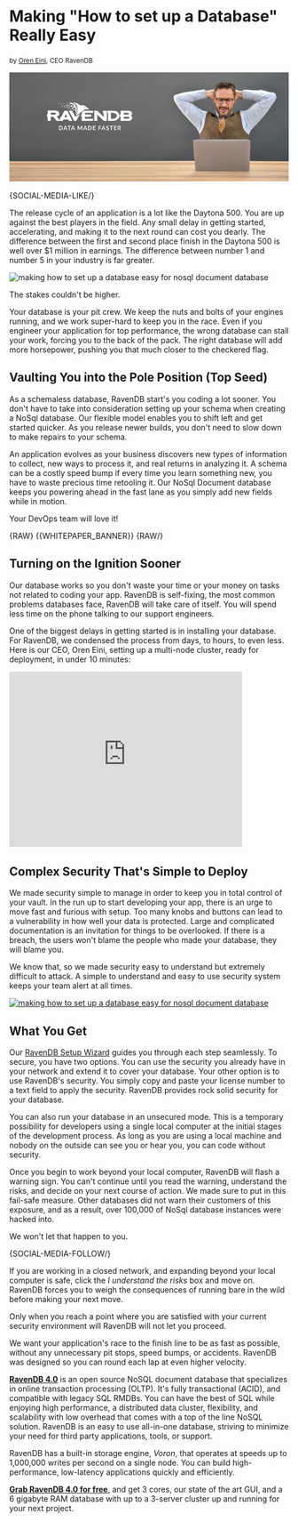 # Making "How to set up a Database" Really Easy
<small>by <a href="mailto:ayende@ayende.com">Oren Eini</a>, CEO RavenDB</small>

![Making "How to set up a Database" Really Easy](images/making-how-to-set-up-a-database-easy-for-nosql-document-database.jpg)

{SOCIAL-MEDIA-LIKE/}

The release cycle of an application is a lot like the Daytona 500. You are up against the best players in the field. Any small delay in getting started, accelerating, and making it to the next round can cost you dearly. The difference between the first and second place finish in the Daytona 500 is well over $1 million in earnings. The difference between number 1 and number 5 in your industry is far greater.

<img class="floating-right img-responsive" alt="making how to set up a database easy for nosql document database" src="images/fast-moving-cars.jpg" />

The stakes couldn't be higher.

Your database is your pit crew. We keep the nuts and bolts of your engines running, and we work super-hard to keep you in the race. Even if you engineer your application for top performance, the wrong database can stall your work, forcing you to the back of the pack. The right database will add more horsepower, pushing you that much closer to the checkered flag.

## Vaulting You into the Pole Position (Top Seed)

As a schemaless database, RavenDB start's you coding a lot sooner. You don't have to take into consideration setting up your schema when creating a NoSql database. Our flexible model enables you to shift left and get started quicker. As you release newer builds, you don't need to slow down to make repairs to your schema.

An application evolves as your business discovers new types of information to collect, new ways to process it, and real returns in analyzing it. A schema can be a costly speed bump if every time you learn something new, you have to waste precious time retooling it. Our NoSql Document database keeps you powering ahead in the fast lane as you simply add new fields while in motion.

Your DevOps team will love it!

{RAW}
{{WHITEPAPER_BANNER}}
{RAW/}

## Turning on the Ignition Sooner

Our database works so you don't waste your time or your money on tasks not related to coding your app. RavenDB is self-fixing, the most common problems databases face, RavenDB will take care of itself. You will spend less time on the phone talking to our support engineers.

One of the biggest delays in getting started is in installing your database. For RavenDB, we condensed the process from days, to hours, to even less. Here is our CEO, Oren Eini, setting up a multi-node cluster, ready for deployment, in under 10 minutes:

<div class="youtube-frame">
    <div class="embed-responsive embed-responsive-16by9">
        <iframe class="embed-responsive-item" width="420" height="315" src="https://www.youtube.com/embed/K-2iZ_lJVag" frameborder="0" allowfullscreen></iframe>
    </div>
</div>

## Complex Security That's Simple to Deploy

We made security simple to manage in order to keep you in total control of your vault. In the run up to start developing your app, there is an urge to move fast and furious with setup. Too many knobs and buttons can lead to a vulnerability in how well your data is protected. Large and complicated documentation is an invitation for things to be overlooked. If there is a breach, the users won't blame the people who made your database, they will blame you.

We know that, so we made security easy to understand but extremely difficult to attack. A simple to understand and easy to use security system keeps your team alert at all times.

<a href="https://ravendb.net/download">
    <img class="pull-left margin-right img-responsive" alt="making how to set up a database easy for nosql document database" src="images/download-ravendb.jpg" />
</a>

## What You Get

Our <a href="https://ravendb.net/docs/article-page/4.0/csharp/start/setup-wizard">RavenDB Setup Wizard</a> guides you through each step seamlessly. To secure, you have two options. You can use the security you already have in your network and extend it to cover your database. Your other option is to use RavenDB's security. You simply copy and paste your license number to a text field to apply the security. RavenDB provides rock solid security for your database.

You can also run your database in an unsecured mode. This is a temporary possibility for developers using a single local computer at the initial stages of the development process. As long as you are using a local machine and nobody on the outside can see you or hear you, you can code without security.

Once you begin to work beyond your local computer, RavenDB will flash a warning sign. You can't continue until you read the warning, understand the risks, and decide on your next course of action. We made sure to put in this fail-safe measure. Other databases did not warn their customers of this exposure, and as a result, over 100,000 of NoSql database instances were hacked into.

We won't let that happen to you.

{SOCIAL-MEDIA-FOLLOW/}

If you are working in a closed network, and expanding beyond your local computer is safe, click the <em>I understand the risks</em> box and move on. RavenDB forces you to weigh the consequences of running bare in the wild before making your next move.

Only when you reach a point where you are satisfied with your current security environment will RavenDB will not let you proceed.

We want your application's race to the finish line to be as fast as possible, without any unnecessary pit stops, speed bumps, or accidents. RavenDB was designed so you can round each lap at even higher velocity.

<div class="bottom-line">
<p>
    <a href="https://ravendb.net/"><strong>RavenDB 4.0</strong></a> is an open source NoSQL document database that specializes in online transaction processing (OLTP). It's fully transactional (ACID), and compatible with legacy SQL RMDBs. You can have the best of SQL while enjoying high performance, a distributed data cluster, flexibility, and scalability with low overhead that comes with a top of the line NoSQL solution. RavenDB is an easy to use all-in-one database, striving to minimize your need for third party applications, tools, or support.</p>
<p>RavenDB has a built-in storage engine, <em>Voron</em>, that operates at speeds up to 1,000,000 writes per second on a single node. You can build high-performance, low-latency applications quickly and efficiently. <a href="https://ravendb.net/downloads#server/dev">
</p>

<p><strong>Grab RavenDB 4.0 for free</strong></a>, and get 3 cores, our state of the art GUI, and a 6 gigabyte RAM database with up to a 3-server cluster up and running for your next project.</p>
</div>

